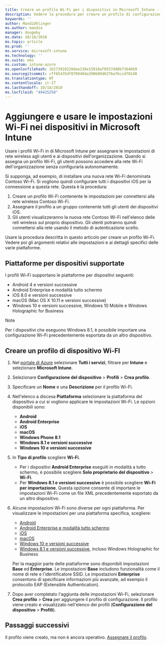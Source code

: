 ```yaml
---
title: Creare un profilo Wi-Fi per i dispositivi in Microsoft Intune - Azure | Microsoft Docs
description: Vedere la procedura per creare un profilo di configurazione Wi-Fi per i dispositivi in Microsoft Intune. Creare profili per dispositivi Android, Android Enterprise, Android in modalità tutto schermo, iOS, macOS, Windows 10 e versioni successive e Windows Holographic for Business. Usare questi profili per creare una connessione Wi-Fi per usare i certificati, scegliere un tipo EAP, selezionare un metodo di autenticazione, abilitare un proxy e altro ancora.
keywords: ''
author: MandiOhlinger
ms.author: mandia
manager: dougeby
ms.date: 10/18/2018
ms.topic: article
ms.prod: ''
ms.service: microsoft-intune
ms.technology: ''
ms.suite: ems
ms.custom: intune-azure
ms.openlocfilehash: 16273910220dae238e15910af0557dd8b73646b9
ms.sourcegitcommit: cff65435df070940da390609d6376af6ccdf0140
ms.translationtype: HT
ms.contentlocale: it-IT
ms.lasthandoff: 10/18/2018
ms.locfileid: "49425258"
---
```

# <a name="add-and-use-wi-fi-settings-on-your-devices-in-microsoft-intune"></a>Aggiungere e usare le impostazioni Wi-Fi nei dispositivi in Microsoft Intune

Usare i profili Wi-Fi in di Microsoft Intune per assegnare le impostazioni di rete wireless agli utenti e ai dispositivi dell'organizzazione. Quando si assegna un profilo Wi-Fi, gli utenti possono accedere alla rete Wi-Fi dell'organizzazione senza configurarla autonomamente.

Si supponga, ad esempio, di installare una nuova rete Wi-Fi denominata Contoso Wi-Fi. Si vogliono quindi configurare tutti i dispositivi iOS per la connessione a questa rete. Questa è la procedura:

1. Creare un profilo Wi-Fi contenente le impostazioni per connettersi alla rete wireless Contoso Wi-Fi.
2. Assegnare il profilo a un gruppo contenente tutti gli utenti dei dispositivi iOS.
3. Gli utenti visualizzeranno la nuova rete Contoso Wi-Fi nell'elenco delle reti wireless sul proprio dispositivo. Gli utenti potranno quindi connettersi alla rete usando il metodo di autenticazione scelto.

Usare la procedura descritta in questo articolo per creare un profilo Wi-Fi. Vedere poi gli argomenti relativi alle impostazioni e ai dettagli specifici delle varie piattaforme.

## <a name="supported-device-platforms"></a>Piattaforme per dispositivi supportate

I profili Wi-Fi supportano le piattaforme per dispositivi seguenti:

- Android 4 e versioni successive
- Android Enterprise e modalità tutto schermo
- iOS 8.0 e versioni successive
- macOS (Mac OS X 10.11 e versioni successive)
- Windows 10 e versioni successive, Windows 10 Mobile e Windows Holographic for Business

> [!NOTE]
> Per i dispositivi che eseguono Windows 8.1, è possibile importare una configurazione Wi-Fi precedentemente esportata da un altro dispositivo.

## <a name="create-a-wi-fi-device-profile"></a>Creare un profilo di dispositivo Wi-FI

1. Nel [portale di Azure](https://portal.azure.com) selezionare **Tutti i servizi**, filtrare per **Intune** e selezionare **Microsoft Intune**. 
2. Selezionare **Configurazione del dispositivo** > **Profili** > **Crea profilo**.
3. Specificare un **Nome** e una **Descrizione** per il profilo Wi-Fi.
4. Nell'elenco a discesa **Piattaforma** selezionare la piattaforma del dispositivo a cui si vogliono applicare le impostazioni Wi-Fi. Le opzioni disponibili sono:

    - **Android**
    - **Android Enterprise**
    - **iOS**
    - **macOS**
    - **Windows Phone 8.1**
    - **Windows 8.1 e versioni successive**
    - **Windows 10 e versioni successive**

5. In **Tipo di profilo** scegliere **Wi-Fi**.

    - Per i dispositivi **Android Enterprise** eseguiti in modalità a tutto schermo, è possibile scegliere **Solo proprietario del dispositivo** > **Wi-Fi**.
    - Per **Windows 8.1 e versioni successive** è possibile scegliere **Wi-Fi per importazione**. Questa opzione consente di importare le impostazioni Wi-Fi come un file XML precedentemente esportato da un altro dispositivo.

6. Alcune impostazioni Wi-Fi sono diverse per ogni piattaforma. Per visualizzare le impostazioni per una piattaforma specifica, scegliere:

    - [Android](wi-fi-settings-android.md)
    - [Android Enterprise e modalità tutto schermo](wi-fi-settings-android-enterprise.md)
    - [iOS](wi-fi-settings-ios.md)
    - [macOS](wi-fi-settings-macos.md)
    - [Windows 10 e versioni successive](wi-fi-settings-windows.md)
    - [Windows 8.1 e versioni successive](wi-fi-settings-import-windows-8-1.md), incluso Windows Holographic for Business

    Per la maggior parte delle piattaforme sono disponibili impostazioni **Base** ed **Enterprise**. Le impostazioni **Base** includono funzionalità come il nome di rete e l'identificatore SSID. Le impostazioni **Enterprise** consentono di specificare informazioni più avanzate, ad esempio il protocollo EAP (Extensible Authentication).

7. Dopo aver completato l'aggiunta delle impostazioni Wi-Fi, selezionare **Crea profilo** > **Crea** per aggiungere il profilo di configurazione. Il profilo viene creato e visualizzato nell'elenco dei profili (**Configurazione del dispositivo** > **Profili**).

## <a name="next-steps"></a>Passaggi successivi

Il profilo viene creato, ma non è ancora operativo. [Assegnare il profilo](device-profile-assign.md).
